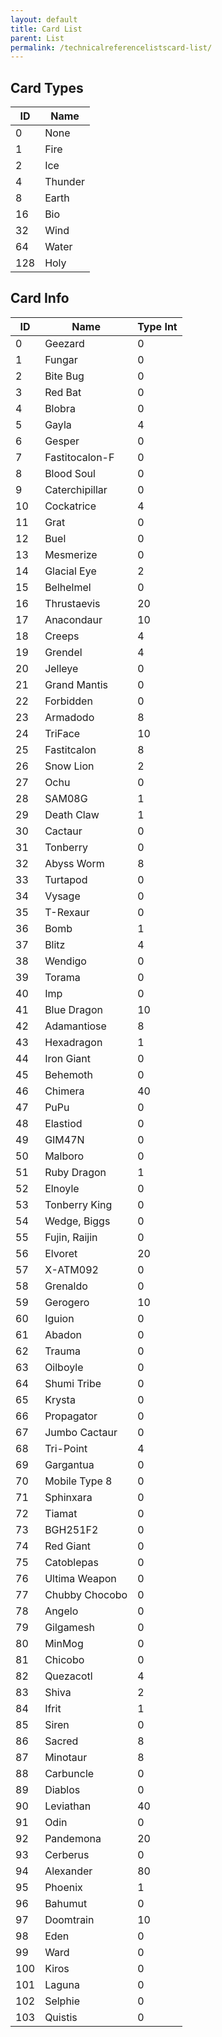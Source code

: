 ```yaml
---
layout: default
title: Card List
parent: List
permalink: /technicalreferencelistscard-list/
---
```


## Card Types

| ID   | Name    |
|------|---------|
| 0    | None    |
| 1    | Fire    |
| 2    | Ice     |
| 4    | Thunder |
| 8    | Earth   |
| 16   | Bio     |
| 32   | Wind    |
| 64   | Water   |
| 128  | Holy    |

## Card Info

| ID   | Name           | Type Int |
|------|----------------|----------|
| 0    | Geezard        | 0        |
| 1    | Fungar         | 0        |
| 2    | Bite Bug       | 0        |
| 3    | Red Bat        | 0        |
| 4    | Blobra         | 0        |
| 5    | Gayla          | 4        |
| 6    | Gesper         | 0        |
| 7    | Fastitocalon-F | 0        |
| 8    | Blood Soul     | 0        |
| 9    | Caterchipillar | 0        |
| 10   | Cockatrice     | 4        |
| 11   | Grat           | 0        |
| 12   | Buel           | 0        |
| 13   | Mesmerize      | 0        |
| 14   | Glacial Eye    | 2        |
| 15   | Belhelmel      | 0        |
| 16   | Thrustaevis    | 20       |
| 17   | Anacondaur     | 10       |
| 18   | Creeps         | 4        |
| 19   | Grendel        | 4        |
| 20   | Jelleye        | 0        |
| 21   | Grand Mantis   | 0        |
| 22   | Forbidden      | 0        |
| 23   | Armadodo       | 8        |
| 24   | TriFace        | 10       |
| 25   | Fastitcalon    | 8        |
| 26   | Snow Lion      | 2        |
| 27   | Ochu           | 0        |
| 28   | SAM08G         | 1        |
| 29   | Death Claw     | 1        |
| 30   | Cactaur        | 0        |
| 31   | Tonberry       | 0        |
| 32   | Abyss Worm     | 8        |
| 33   | Turtapod       | 0        |
| 34   | Vysage         | 0        |
| 35   | T-Rexaur       | 0        |
| 36   | Bomb           | 1        |
| 37   | Blitz          | 4        |
| 38   | Wendigo        | 0        |
| 39   | Torama         | 0        |
| 40   | Imp            | 0        |
| 41   | Blue Dragon    | 10       |
| 42   | Adamantiose    | 8        |
| 43   | Hexadragon     | 1        |
| 44   | Iron Giant     | 0        |
| 45   | Behemoth       | 0        |
| 46   | Chimera        | 40       |
| 47   | PuPu           | 0        |
| 48   | Elastiod       | 0        |
| 49   | GIM47N         | 0        |
| 50   | Malboro        | 0        |
| 51   | Ruby Dragon    | 1        |
| 52   | Elnoyle        | 0        |
| 53   | Tonberry King  | 0        |
| 54   | Wedge, Biggs   | 0        |
| 55   | Fujin, Raijin  | 0        |
| 56   | Elvoret        | 20       |
| 57   | X-ATM092       | 0        |
| 58   | Grenaldo       | 0        |
| 59   | Gerogero       | 10       |
| 60   | Iguion         | 0        |
| 61   | Abadon         | 0        |
| 62   | Trauma         | 0        |
| 63   | Oilboyle       | 0        |
| 64   | Shumi Tribe    | 0        |
| 65   | Krysta         | 0        |
| 66   | Propagator     | 0        |
| 67   | Jumbo Cactaur  | 0        |
| 68   | Tri-Point      | 4        |
| 69   | Gargantua      | 0        |
| 70   | Mobile Type 8  | 0        |
| 71   | Sphinxara      | 0        |
| 72   | Tiamat         | 0        |
| 73   | BGH251F2       | 0        |
| 74   | Red Giant      | 0        |
| 75   | Catoblepas     | 0        |
| 76   | Ultima Weapon  | 0        |
| 77   | Chubby Chocobo | 0        |
| 78   | Angelo         | 0        |
| 79   | Gilgamesh      | 0        |
| 80   | MinMog         | 0        |
| 81   | Chicobo        | 0        |
| 82   | Quezacotl      | 4        |
| 83   | Shiva          | 2        |
| 84   | Ifrit          | 1        |
| 85   | Siren          | 0        |
| 86   | Sacred         | 8        |
| 87   | Minotaur       | 8        |
| 88   | Carbuncle      | 0        |
| 89   | Diablos        | 0        |
| 90   | Leviathan      | 40       |
| 91   | Odin           | 0        |
| 92   | Pandemona      | 20       |
| 93   | Cerberus       | 0        |
| 94   | Alexander      | 80       |
| 95   | Phoenix        | 1        |
| 96   | Bahumut        | 0        |
| 97   | Doomtrain      | 10       |
| 98   | Eden           | 0        |
| 99   | Ward           | 0        |
| 100  | Kiros          | 0        |
| 101  | Laguna         | 0        |
| 102  | Selphie        | 0        |
| 103  | Quistis        | 0        |
